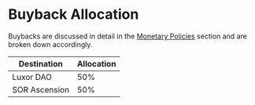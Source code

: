# Buyback Allocation

Buybacks are discussed in detail in the [Monetary Policies](../protocol-internals/monetary-policies.md) section and are broken down accordingly.

| Destination   | Allocation |
| ------------- | ---------- |
| Luxor DAO     | 50%        |
| SOR Ascension | 50%        |
